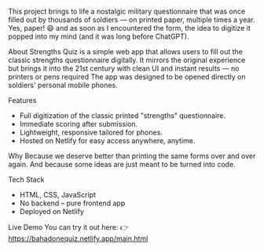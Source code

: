 This project brings to life a nostalgic military questionnaire that was once filled out by thousands of soldiers — on printed paper, multiple times a year. Yes, paper! 😄
and as soon as I encountered the form, the idea to digitize it popped into my mind (and it was long before ChatGPT).

About
Strengths Quiz is a simple web app that allows users to fill out the classic strengths questionnaire digitally. It mirrors the original experience but brings it into the 21st century with clean UI and instant results — no printers or pens required 
The app was designed to be opened directly on soldiers' personal mobile phones.

Features
- Full digitization of the classic printed "strengths" questionnaire.
- Immediate scoring after submission.
- Lightweight, responsive tailored for phones.
- Hosted on Netlify for easy access anywhere, anytime.

Why
Because we deserve better than printing the same forms over and over again.
And because some ideas are just meant to be turned into code.

Tech Stack
- HTML, CSS, JavaScript
- No backend – pure frontend app
- Deployed on Netlify

Live Demo
You can try it out here:
👉 https://bahadonequiz.netlify.app/main.html
